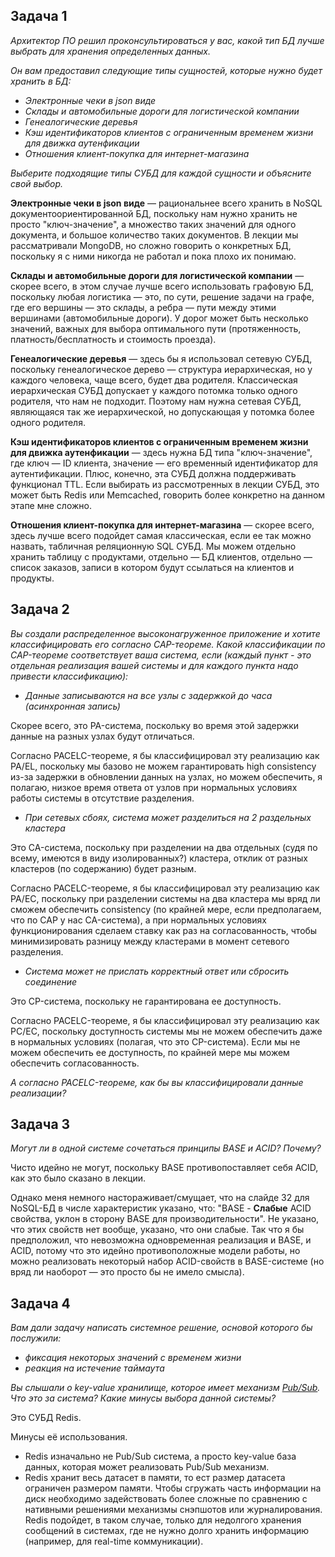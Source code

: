 ## Задача 1

_Архитектор ПО решил проконсультироваться у вас, какой тип БД 
лучше выбрать для хранения определенных данных._

_Он вам предоставил следующие типы сущностей, которые нужно будет хранить в БД:_

- _Электронные чеки в json виде_
- _Склады и автомобильные дороги для логистической компании_
- _Генеалогические деревья_
- _Кэш идентификаторов клиентов с ограниченным временем жизни для движка аутенфикации_
- _Отношения клиент-покупка для интернет-магазина_

_Выберите подходящие типы СУБД для каждой сущности и объясните свой выбор._

**Электронные чеки в json виде** —  рациональнее всего хранить в NoSQL документоориентированной БД, поскольку нам нужно хранить не просто "ключ-значение", а множество таких значений для одного документа, и большое количество таких документов. В лекции мы рассматривали MongoDB, но сложно говорить о конкретных БД, поскольку я с ними никогда не работал и пока плохо их понимаю.

**Склады и автомобильные дороги для логистической компании** — скорее всего, в этом случае лучше всего использовать графовую БД, поскольку любая логистика — это, по сути, решение задачи на графе, где его вершины — это склады, а ребра — пути между этими вершинами (автомобильные дороги). У дорог может быть несколько значений, важных для выбора оптимального пути (протяженность, платность/бесплатность и стоимость проезда).

**Генеалогические деревья** — здесь бы я использовал сетевую СУБД, поскольку генеалогическое дерево — структура иерархическая, но у каждого человека, чаще всего, будет два родителя. Классическая иерархическая СУБД допускает у каждого потомка только одного родителя, что нам не подходит. Поэтому нам нужна сетевая СУБД, являющаяся так же иерархической, но допускающая у потомка более одного родителя. 

**Кэш идентификаторов клиентов с ограниченным временем жизни для движка аутенфикации** — здесь нужна БД типа "ключ-значение", где ключ — ID клиента, значение — его временный идентификатор для аутентификации. Плюс, конечно, эта СУБД должна поддерживать функционал TTL. Если выбирать из рассмотренных в лекции СУБД, это может быть Redis или Memcached, говорить более конкретно на данном этапе мне сложно.

**Отношения клиент-покупка для интернет-магазина** — скорее всего, здесь лучше всего подойдет самая классическая, если ее так можно назвать, табличная реляционную SQL СУБД. Мы можем отдельно хранить таблицу с продуктами, отдельно — БД клиентов, отдельно — список заказов, записи в котором будут ссылаться на клиентов и продукты.


## Задача 2

_Вы создали распределенное высоконагруженное приложение и хотите классифицировать его согласно 
CAP-теореме. Какой классификации по CAP-теореме соответствует ваша система, если 
(каждый пункт - это отдельная реализация вашей системы и для каждого пункта надо привести классификацию):_

- _Данные записываются на все узлы с задержкой до часа (асинхронная запись)_

Скорее всего, это PA-система, поскольку во время этой задержки данные на разных узлах будут отличаться.

Согласно PACELC-теореме, я бы классифицировал эту реализацию как PA/EL, поскольку мы базово не можем гарантировать high consistency из-за задержки в обновлении данных на узлах, но можем обеспечить, я полагаю, низкое время ответа от узлов при нормальных условиях работы системы в отсутствие разделения. 

- _При сетевых сбоях, система может разделиться на 2 раздельных кластера_

Это CA-система, поскольку при разделении на два отдельных (судя по всему, имеются в виду изолированных?) кластера, отклик от разных кластеров (по содержанию) будет разным.

Согласно PACELC-теореме, я бы классифицировал эту реализацию как PA/EC, поскольку при разделении системы на два кластера мы вряд ли сможем обеспечить consistency (по крайней мере, если предполагаем, что по CAP у нас CA-система), а при нормальных условиях функционирования сделаем ставку как раз на согласованность, чтобы минимизировать разницу между кластерами в момент сетевого разделения.

- _Система может не прислать корректный ответ или сбросить соединение_

Это CP-система, поскольку не гарантирована ее доступность.

Согласно PACELC-теореме, я бы классифицировал эту реализацию как PC/EC, поскольку доступность системы мы не можем обеспечить даже в нормальных условиях (полагая, что это CP-система). Если мы не можем обеспечить ее доступность, по крайней мере мы можем обеспечить согласованность. 

_А согласно PACELC-теореме, как бы вы классифицировали данные реализации?_

## Задача 3

_Могут ли в одной системе сочетаться принципы BASE и ACID? Почему?_

Чисто идейно не могут, поскольку BASE противопоставляет себя ACID, как это было сказано в лекции.

Однако меня немного настораживает/смущает, что на слайде 32 для NoSQL-БД в числе характеристик указано, что: "BASE - **Слабые** ACID свойства, уклон в сторону BASE для производительности". Не указано, что этих свойств нет вообще, указано, что они слабые. Так что я бы предположил, что невозможна одновременная реализация и BASE, и ACID, потому что это идейно противоположные модели работы, но можно реализовать некоторый набор ACID-свойств в BASE-системе (но вряд ли наоборот — это просто бы не имело смысла).

## Задача 4

_Вам дали задачу написать системное решение, основой которого бы послужили:_

- _фиксация некоторых значений с временем жизни_
- _реакция на истечение таймаута_

_Вы слышали о key-value хранилище, которое имеет механизм [Pub/Sub](https://habr.com/ru/post/278237/). 
Что это за система? Какие минусы выбора данной системы?_

Это СУБД Redis.

Минусы её использования.
* Redis изначально не Pub/Sub система, а просто key-value база данных, которая может реализовать Pub/Sub механизм.
* Redis хранит весь датасет в памяти, то ест размер датасета ограничен размером памяти. Чтобы сгружать часть информации на диск необходимо задействовать более сложные по сравнению с нативными решениями механизмы снэпшотов или журналирования. Redis подойдет, в таком случае, только для недолгого хранения сообщений в системах, где не нужно долго хранить информацию (например, для real-time коммуникации).   
